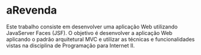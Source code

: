 # aRevenda
Este trabalho consiste em desenvolver uma aplicação Web utilizando JavaServer Faces (JSF). O objetivo é desenvolver a aplicação Web aplicando o padrão arquitetural MVC e utilizar as técnicas e funcionalidades vistas na disciplina de Programação para Internet II.
